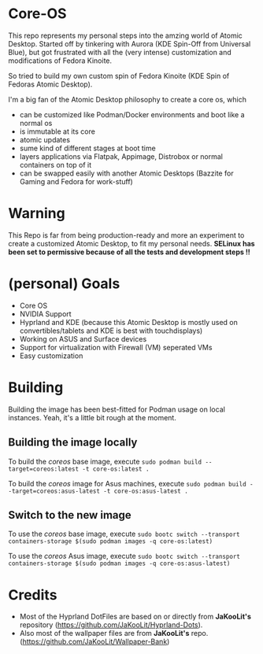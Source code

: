 # Core-OS

This repo represents my personal steps into the amzing world of Atomic Desktop.
Started off by tinkering with Aurora (KDE Spin-Off from Universal Blue), but got frustrated
with all the (very intense) customization and modifications of Fedora Kinoite.

So tried to build my own custom spin of Fedora Kinoite (KDE Spin of Fedoras Atomic Desktop).

I'm a big fan of the Atomic Desktop philosophy to create a core os, which
- can be customized like Podman/Docker environments and boot like a normal os
- is immutable at its core
- atomic updates
- sume kind of different stages at boot time
- layers applications via Flatpak, Appimage, Distrobox or normal containers on top of it
- can be swapped easily with another Atomic Desktops (Bazzite for Gaming and Fedora for work-stuff)

# Warning
This Repo is far from being production-ready and more an experiment to create a customized
Atomic Desktop, to fit my personal needs.
**SELinux has been set to permissive because of all the tests and development steps !!**

# (personal) Goals
- Core OS
- NVIDIA Support
- Hyprland and KDE (because this Atomic Desktop is mostly used on convertibles/tablets and KDE is best with touchdisplays)
- Working on ASUS and Surface devices
- Support for virtualization with Firewall (VM) seperated VMs
- Easy customization

# Building
Building the image has been best-fitted for Podman usage on local instances. Yeah, it's a little bit rough at the moment.

## Building the image locally
To build the *coreos* base image, execute
``sudo podman build --target=coreos:latest -t core-os:latest .``

To build the *coreos* image for Asus machines, execute
``sudo podman build --target=coreos:asus-latest -t core-os:asus-latest .``

## Switch to the new image
To use the *coreos* base image, execute
``sudo bootc switch --transport containers-storage $(sudo podman images -q core-os:latest)``

To use the *coreos* Asus image, execute
``sudo bootc switch --transport containers-storage $(sudo podman images -q core-os:asus-latest)``

# Credits
- Most of the Hyprland DotFiles are based on or directly from **JaKooLit's** repository (https://github.com/JaKooLit/Hyprland-Dots). 
- Also most of the wallpaper files are from **JaKooLit's** repo. (https://github.com/JaKooLit/Wallpaper-Bank)

